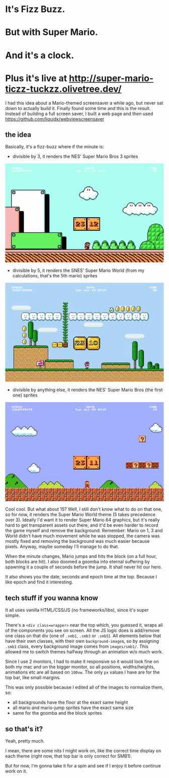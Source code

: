 # It's Fizz Buzz.
# But with Super Mario.
# And it's a clock.
# Plus it's live at http://super-mario-ticzz-tuckzz.olivetree.dev/

I had this idea about a Mario-themed screensaver a while ago, but never sat down to actually build it. Finally found some time and this is the result. Instead of building a full screen saver, I built a web page and then used https://github.com/liquidx/webviewscreensaver

## the idea

Basically, it's a fizz-buzz where if the minute is:
* divisible by 3, it renders the NES' Super Mario Bros 3 sprites

![Super Mario Bros 3 theme](/images/README/smb3.jpg)

* divisible by 5, it renders the SNES' Super Mario World (from my calculations, that's the 5th mario) sprites

![Super Mario Bros World theme](/images/README/smb5.jpg)


* divisible by anything else, it renders the NES' Super Mario Bros (the first one) sprites

![Super Mario Bros theme](/images/README/smb1.jpg)


Cool cool. But what about 15? Well, I still don't know what to do on that one, so for now, it renders the Super Mario World theme (5 takes precedence over 3). Ideally I'd want it to render Super Mario 64 graphics, but it's really hard to get transparent assets out there, and it'd be even harder to record the game myself and remove the background. Remember: Mario on 1, 3 and World didn't have much movement while he was stopped, the camera was mostly fixed and removing the background was much easier because pixels. Anyway, maybe someday I'll manage to do that.

When the minute changes, Mario jumps and hits the block (on a full hour, both blocks are hit). I also doomed a goomba into eternal suffering by spawning it a couple of seconds before the jump. It shall never hit our hero.

It also shows you the date, seconds and epoch time at the top. Because I like epoch and find it interesting.

## tech stuff if you wanna know

It all uses vanilla HTML/CSS/JS (no frameworks/libs), since it's super simple.

There's a `<div class=wrapper>` near the top which, you guessed it, wraps all of the components you see on screen. All the JS logic does is add/remove one class on that div (one of `.smb1`, `.smb3` or `.smb5`). All elements below that have their own classes, with their own `background-image`s, so by assigning `.smb1` class, every background image comes from `images/smb1/`. This allowed me to switch themes halfway through an animation w/o much work.

Since I use 2 monitors, I had to make it responsive so it would look fine on both my mac and on the bigger monitor, so all positions, widths/heights, animations etc are all based on `100vw`. The only `px` values I have are for the top bar, like small margins.

This was only possible because I edited all of the images to normalize them, so:
* all backgrounds have the floor at the exact same height
* all mario and mario-jump sprites have the exact same size
* same for the goomba and the block sprites

## so that's it?

Yeah, pretty much.

I mean, there are some nits I might work on, like the correct time display on each theme (right now, that top bar is only correct for SMB1).

But for now, I'm gonna take it for a spin and see if I enjoy it before continue work on it.
